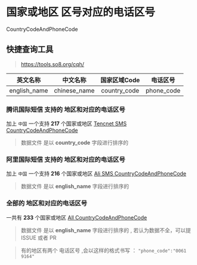 # 国家或地区 区号对应的电话区号
CountryCodeAndPhoneCode

## 快捷查询工具
> https://tools.so8.org/cqh/


|英文名称|中文名称|国家区域Code|电话区号|
|:---:|:----:|:------:|:------:|
|english_name|chinese_name|country_code|phone_code|

### 腾讯国际短信 支持的 地区和对应的电话区号

加上 `中国` 一个支持  **217** 个国家或地区 [Tencnet SMS CountryCodeAndPhoneCode](./tencentSms/countryCodeAndPhoneCode.json)

> 数据文件 是以 **country_code** 字段进行排序的

### 阿里国际短信 支持的 地区和对应的电话区号

加上 `中国` 一个支持  **216** 个国家或地区 [Ali SMS CountryCodeAndPhoneCode](./aliSms/countryCodeAndPhoneCode.json)

> 数据文件 是以 **english_name** 字段进行排序的

### 全部的 地区和对应的电话区号

一共有 **233** 个国家或地区 [All CountryCodeAndPhoneCode](./all/countryCodeAndPhoneCode.json)

> 数据文件 是以 **english_name** 字段进行排序的 , 若认为数据不全，可以提 ISSUE 或者 PR 

> 有的地区有两个 电话区号 ,会以这样的格式书写 ： `"phone_code":"0061 9164"`
